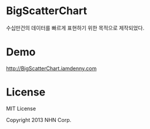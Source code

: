 BigScatterChart
===============
수십만건의 데이터를 빠르게 표현하기 위한 목적으로 제작되었다.

# Demo

http://BigScatterChart.iamdenny.com

# License

MIT License

Copyright 2013 NHN Corp.
